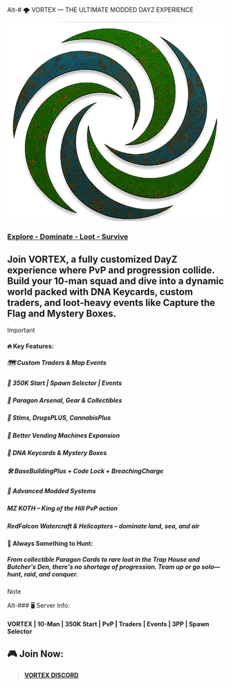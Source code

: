 Alt-# 🌪️ VORTEX — THE ULTIMATE MODDED DAYZ EXPERIENCE
 
![](https://github.com/gitvtex/VortexServerLogo/blob/main/Dayz/rustyV.png)

### <INS>Explore - Dominate - Loot - Survive</INS>


## Join VORTEX, a fully customized DayZ experience where PvP and progression collide. Build your 10-man squad and dive into a dynamic world packed with DNA Keycards, custom traders, and loot-heavy events like Capture the Flag and Mystery Boxes.
> [!important]
#### 🔥 Key Features:
##### 🗺️ Custom Traders & Map Events
##### 🎯 350K Start | Spawn Selector | Events
##### 🔫 Paragon Arsenal, Gear & Collectibles
##### 💉 Stims, DrugsPLUS, CannabisPlus
##### 💾 Better Vending Machines Expansion
##### 🔑 DNA Keycards & Mystery Boxes
##### 🛠️ BaseBuildingPlus + Code Lock + BreachingCharge
##### 🚀 Advanced Modded Systems
##### MZ KOTH – King of the Hill PvP action
##### RedFalcon Watercraft & Helicopters – dominate land, sea, and air

#### 🧩 Always Something to Hunt:
##### From collectible Paragon Cards to rare loot in the Trap House and Butcher's Den, there's no shortage of progression. Team up or go solo—hunt, raid, and conquer.


> [!NOTE]
Alt-### 🖥️ Server Info:
#### VORTEX | 10-Man | 350K Start | PvP | Traders | Events | 3PP | Spawn Selector
## 🎮 Join Now: 
> #### [VORTEX DISCORD](https://discord.gg/HYZXB2fWZ2)
